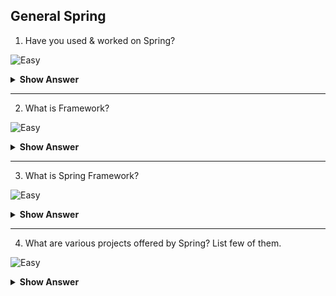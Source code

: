 ## General Spring

1. Have you used & worked on Spring?

![Easy](https://github.com/revaturelabs/interviewquestions/blob/dev/ComplexityTags/simple%20(2).svg)
<details>
    <summary><b> Show Answer </b></summary> 
<blockquote>
  
 Yes, we have learned various Spring modules like, Core Spring, Spring MVC, Spring Data JPA, Spring AOP, Spring Boot etc. We have implemented the RESTful microservices final capstone project as well using Spring boot.
  </blockqoute> 
</details>

---

2. What is Framework?

![Easy](https://github.com/revaturelabs/interviewquestions/blob/dev/ComplexityTags/simple%20(2).svg)
<details>
    <summary><b> Show Answer </b></summary> 
<blockquote>
  
A framework generally provides some base functionality which can be used and extend to make complex applications easily. E.g., Spring MVC It provides everything you need to get off the ground building website using the MVC pattern, it handles web requests, view, routes etc.<br>
**Explanation** <br>
A software framework, in computer programming, is an abstraction in which common code providing generic functionality can be selectively overridden or specialized by user code providing specific functionality. Frameworks are a special case of software libraries in that they are reusable abstractions of code wrapped in a well-defined Application programming interface (API), yet they contain some key distinguishing features that separate them from normal libraries.
  </blockqoute> 
</details>
    
---
  
3. What is Spring Framework?

![Easy](https://github.com/revaturelabs/interviewquestions/blob/dev/ComplexityTags/simple%20(2).svg)
<details>
    <summary><b> Show Answer </b></summary> 
<blockquote>
    
Spring is award winning dependency injection framework used to build simple, web & complex enterprise applications more easily with the set of predefined modules.
Explanation:  The Spring framework is one of the most popular application development frameworks of Java. The important feature of the spring framework is dependency injection or the Inversion of Control. With the help of Spring Framework, we are able to develop a loosely coupled application. It's packed with some nice out of the box modules like:
 1.	Spring JDBC
 2.	Spring MVC
 3.	Spring Security
 4.	Spring AOP
 5.	Spring ORM
 6.	Spring Test
    
These modules can drastically reduce the development time of an application. For example, in the early days of Java web development, we needed to write a lot of boilerplate code to insert a record into a data source. By using the **JdbcTemplate** of the Spring JDBC module, we can reduce it to a few lines of code with only a few configurations.
  </blockqoute> 
</details>

---

4. What are various projects offered by Spring? List few of them.

![Easy](https://github.com/revaturelabs/interviewquestions/blob/dev/ComplexityTags/simple%20(2).svg)
<details>
    <summary><b> Show Answer </b></summary> 
<blockquote>

Spring is modular by design. From configuration to security, web apps to big data—whatever the infrastructure needs of your application may be, there is a Spring Project to help you build it. Few commonly used projects listed below-
1.	**Spring Framework** - Provides core support for dependency injection, transaction management, web apps, data access, messaging, and more.
2.	**Spring Boot** - Takes an opinionated view of building Spring applications and gets you up and running as quickly as possible.
3.	**Spring Data** - Provides a consistent approach to data access – relational, non-relational, map-reduce, and beyond.
4.	**Spring Cloud** - Provides a set of tools for common patterns in distributed systems. Useful for building and deploying microservices.
5.	**Spring Security** - Protects your application with comprehensive and extensible authentication and authorization support.
6.	**Spring Batch** - Simplifies and optimizes the work of processing high-volume batch operations.
7.	**Spring HATEOAS** - Simplifies creating REST representations that follow the HATEOAS principle.
8.	**Spring REST Docs** - Lets you document RESTful services by combining hand-written documentation with auto-generated snippets produced with Spring MVC Test or REST Assured.
9.	**Spring For Apache Kafka** - Provides Familiar Spring Abstractions for Apache Kafka.
10.	**Spring Vault** - Provides familiar Spring abstractions for HashiCorp Vault

**Note**: We use first four project as part of our Spring and Microservices curriculum.
    
---
